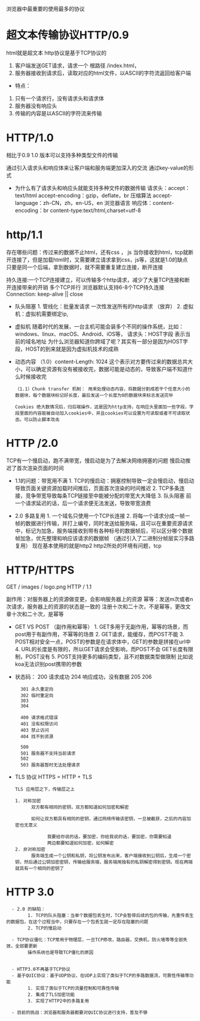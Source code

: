 浏览器中最重要的使用最多的协议

# 超文本传输协议HTTP/0.9
html就是超文本
http协议是基于TCP协议的
1. 客户端发送GET请求，请求一个 根路径 /index.html，
2. 服务器接收到请求后，读取对应的html文件，以ASCII的字符流返回给客户端

- 特点：
1. 只有一个请求行，没有请求头和请求体
2. 服务器没有响应头
3. 传输的内容是以ASCII的字符流来传输


# HTTP/1.0
相比于0.9 1.0 版本可以支持多种类型文件的传输

通过引入请求头和响应体来让客户端和服务端更加深入的交流 通过key-value的形式

- 为什么有了请求头和响应头就能支持多种文件的数据传输
请求头：accept：text/html
      accept-encoding：gzip，deflate，br 压缩算法 
      accept-language：zh-CN，zh，en-US，en 浏览器语言
响应体：content-encoding：br
        content-type:text/html,charset=utf-8

# http/1.1
存在哪些问题：传过来的数据不止html，还有css ， js 当你接收到html，tcp就断开连接了，但是加载html时，又需要建立请求拿到css，js等，这就是1.0的缺点
只要是同一个后端，拿到数据时，就不需要重复建立连接，断开连接

持久连接:一个TCP连接建立，可以传输多个http请求，减少了大量TCP连接和断开连接带来的开销
多个TCP并行 
浏览器默认支持6-8个TCP持久连接 
Connection: keep-alive   || close

- 队头阻塞
      1. 管线化：批量发请求 一次性发送所有的http请求 （放弃）
      2. 虚拟机：虚拟机需要绑定ip,

- 虚拟机
      随着时代的发展，一台主机可能会装多个不同的操作系统，比如：windows、linux、macOS、Android、iOS等，
      请求头：HOST字段 表示当前的域名地址 为什么浏览器知道你跨域了呢？其实有一部分是因为HOST字段，HOST的到来就是因为虚拟机技术的成熟 

- 动态内容
      （1.0）content-Length: 1024 这个表示对方要传过来的数据总共大小，可以确定资源有没有被接收完，数据可能是动态的，导致客户端不知道什么时候接收完

      （1.1）Chunk transfer 机制： 用来处理动态内容，将数据分割成若干个任意大小的数据块，每个数据块标记好长度，最后发送一个长度为0的数据块来标志发送完毕

      Cookies 绝大数情况后，归后端操作，这是因为http支持，在响应头里面加一些字段，字段里面的内容能被自动加入cookies中，并且cookies可以设置为可读取或者不可读取状态。可以防止脚本攻击


# HTTP /2.0
TCP有一个慢启动，跑不满带宽，慢启动是为了去解决网络拥塞的问题
慢启动推迟了首次渲染页面的时间

- 1.1的问题：带宽用不满
      1. TCP的慢启动：拥塞控制导致一定会慢启动，慢启动导致页面关键资源加载时间推后，页面首次渲染的时间推迟
      2. TCP多条连接，竞争带宽导致每条TCP链接至中能被分配的带宽大大降低
      3. 队头阻塞 前一个请求延迟的话，后一个请求便无法发送，导致带宽浪费

- 2.0 多路复用
      1. 一个域名只使用一个TCP长连接
      2. 将每一个请求分成一帧一帧的数据进行传输，并打上编号，同时发送给服务端，且可以在重要资源请求中，标记为加急，服务端接收到带有各种标号的数据帧后，可以区分哪个数据帧加急，优先整理和响应该请求的数据帧 （通过引入了二进制分帧层实习多路复用）
      现在基本使用的就是http2 http2所处的环境有问题，tcp


# HTTP/HTTPS
GET / images / logo.png HTTP / 1.1

副作用：对服务器上的资源做变更，会影响服务器上的资源 
幂等：发送m次或者n次请求，服务器上的资源的状态是一致的  注册十次和二十次，不是幂等，更改文章十次和二十次，是幂等

- GET VS POST （副作用和幂等）
      1. GET多用于无副作用，幂等的场景，而post用于有副作用，不幂等的场景
      2. GET请求，能缓存，而POST不能
      3. POST相对安全一点，POST的参数是在请求体中，GET的参数是拼接在url中
      4. URL的长度是有限的，所以GET请求会受影响，而POST不会 GET长度有限制，POST没有
      5. POST支持更多的编码类型，且不对数据类型做限制 比如说 koa无法识别post携带的参数


- 状态码：
        200 请求成功
        204 响应成功，没有数据
        205
        206

        
        301 永久重定向
        302 临时重定向
        303
        304

        400 请求格式错误
        401 没有权限访问
        403 禁止访问
        404 找不到资源

        500
        501 服务器不支持当前请求
        502 
        503 服务器暂时无法处理请求

- TLS 协议
      HTTPS = HTTP + TLS 

      TLS 应用层之下，传输层之上

      1. 对称加密 
            双方都有相同的密钥，双方都知道如何加密和解密 

            如何让双方都具有相同的密钥，通过网络传输该密钥，一旦被截获，之后的内容加密也无意义

                  我要给你说的话，要加密，你给我说的话，要加密，你需要知道
                  两边都要知道如何加密，如何解密
      2. 非对称加密
            服务端生成一个公钥和私钥，将公钥发布出来，客户端接收到公钥后，生成一个密钥，然后通过公钥加密密钥，传输给服务端，服务端用独有的私钥解密得到密钥。现在两端就具有一个相同的密钥了

# HTTP 3.0
      - 2.0 的缺陷：
            1. TCP的队头阻塞：当单个数据包丢生时，TCP会暂停后续的包的传输，先重传丢生的数据包，在这个过程当中，只要存在一个包丢生就一定存在阻塞的问题 
            2. TCP的慢启动    

      - TCP协议僵化：TCP常用于物理层，一旦TCP修改，路由器，交换机，防火墙等等全部失效，全部要更新
            操作系统也是导致TCP僵化的原因


      - HTTP3.0不再基于TCP协议
      - 基于QUIC协议：基于UDP协议，在UDP上实现了类似于TCP的多路数据流，可靠性传输等功能
            1. 实现了类似于TCP的流量控制和可靠性传输
            2. 集成了TLS加密功能
            3. 实现了HTTP2中的多路复用

      - 目前的挑战：浏览器和服务器都要对QUIC协议进行支持，普及不够

